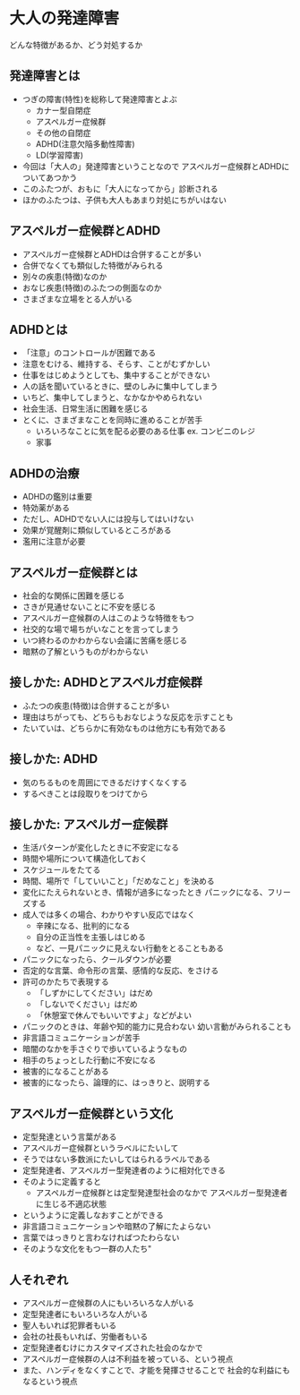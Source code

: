大人の発達障害
==============

どんな特徴があるか、どう対処するか


発達障害とは
------------

* つぎの障害(特性)を総称して発達障害とよぶ
	- カナー型自閉症
	- アスペルガー症候群
	- その他の自閉症
	- ADHD(注意欠陥多動性障害)
	- LD(学習障害)
* 今回は「大人の」発達障害ということなので
	アスペルガー症候群とADHDについてあつかう
* このふたつが、おもに「大人になってから」診断される
* ほかのふたつは、子供も大人もあまり対処にちがいはない

アスペルガー症候群とADHD
------------------------

* アスペルガー症候群とADHDは合併することが多い
* 合併でなくても類似した特徴がみられる
* 別々の疾患(特徴)なのか
* おなじ疾患(特徴)のふたつの側面なのか
* さまざまな立場をとる人がいる

ADHDとは
--------

* 「注意」のコントロールが困難である
* 注意をむける、維持する、そらす、ことがむずかしい
* 仕事をはじめようとしても、集中することができない
* 人の話を聞いているときに、壁のしみに集中してしまう
* いちど、集中してしまうと、なかなかやめられない
* 社会生活、日常生活に困難を感じる
* とくに、さまざまなことを同時に進めることが苦手
	- いろいろなことに気を配る必要のある仕事
		ex. コンビニのレジ
	- 家事

ADHDの治療
----------

* ADHDの鑑別は重要
* 特効薬がある
* ただし、ADHDでない人には投与してはいけない
* 効果が覚醒剤に類似しているところがある
* 濫用に注意が必要

アスペルガー症候群とは
----------------------

* 社会的な関係に困難を感じる
* さきが見通せないことに不安を感じる
* アスペルガー症候群の人はこのような特徴をもつ
* 社交的な場で場ちがいなことを言ってしまう
* いつ終わるのかわからない会議に苦痛を感じる
* 暗黙の了解というものがわからない

接しかた: ADHDとアスペルガ症候群
-------------------------------

* ふたつの疾患(特徴)は合併することが多い
* 理由はちがっても、どちらもおなじような反応を示すことも
* たいていは、どちらかに有効なものは他方にも有効である

接しかた: ADHD
--------------

* 気のちるものを周囲にできるだけすくなくする
* するべきことは段取りをつけてから

接しかた: アスペルガー症候群
----------------------------

* 生活パターンが変化したときに不安定になる
* 時間や場所について構造化しておく
* スケジュールをたてる
* 時間、場所で「していいこと」「だめなこと」を決める
* 変化にたえられないとき、情報が過多になったとき
	パニックになる、フリーズする
* 成人では多くの場合、わかりやすい反応ではなく
	- 辛辣になる、批判的になる
	- 自分の正当性を主張しはじめる
	- など、一見パニックに見えない行動をとることもある
* パニックになったら、クールダウンが必要
* 否定的な言葉、命令形の言葉、感情的な反応、をさける
* 許可のかたちで表現する
	- 「しずかにしてください」はだめ
	- 「しないでください」はだめ
	- 「休憩室で休んでもいいですよ」などがよい
* パニックのときは、年齢や知的能力に見合わない
	幼い言動がみられることも
* 非言語コミュニケーションが苦手
* 暗闇のなかを手さぐりで歩いているようなもの
* 相手のちょっとした行動に不安になる
* 被害的になることがある
* 被害的になったら、論理的に、はっきりと、説明する

アスペルガー症候群という文化
----------------------------

* 定型発達という言葉がある
* アスペルガー症候群というラベルにたいして
* そうではない多数派にたいしてはられるラベルである
* 定型発達者、アスペルガー型発達者のように相対化できる
* そのように定義すると
	- アスペルガー症候群とは定型発達型社会のなかで
		アスペルガー型発達者に生じる不適応状態
* というように定義しなおすことができる
* 非言語コミュニケーションや暗黙の了解にたよらない
* 言葉ではっきりと言わなければつたわらない
* そのような文化をもつ一群の人たち"

人それぞれ
----------

* アスペルガー症候群の人にもいろいろな人がいる
* 定型発達者にもいろいろな人がいる
* 聖人もいれば犯罪者もいる
* 会社の社長もいれば、労働者もいる
* 定型発達者むけにカスタマイズされた社会のなかで
* アスペルガー症候群の人は不利益を被っている、という視点
* また、ハンディをなくすことで、才能を発揮させることで
	社会的な利益にもなるという視点
